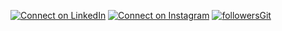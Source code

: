 [![Connect on LinkedIn](https://img.shields.io/badge/--linkedin?label=LinkedIn&logo=LinkedIn&style=social)](https://www.linkedin.com/in/matheus-martins-242792132/)
[![Connect on Instagram](https://img.shields.io/badge/Instagram-E4405F?style=for-the-badge&logo=instagram&logoColor=white)](https://www.instagram.com/matheusmartins30)
[![followersGit](https://img.shields.io/github/followers/adrianoleitedasilva?style=social)](https://github.com/matheusmartins0)
